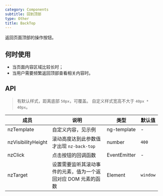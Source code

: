 ```yaml
---
category: Components
subtitle: 回到顶部
type: Other
title: BackTop
---
```


返回页面顶部的操作按钮。

## 何时使用

- 当页面内容区域比较长时；
- 当用户需要频繁返回顶部查看相关内容时。

## API

> 有默认样式，距离底部 `50px`，可覆盖。
> 自定义样式宽高不大于 `40px * 40px`。

| 成员 | 说明 | 类型 | 默认值 |
| --- | --- | --- | --- |
| nzTemplate | 自定义内容，见示例 | ng-template | - |
| nzVisibilityHeight | 滚动高度达到此参数值才出现 `nz-back-top` | number | `400` |
| nzClick | 点击按钮的回调函数 | EventEmitter | - |
| nzTarget | 设置需要监听其滚动事件的元素，值为一个返回对应 DOM 元素的函数 | Element | `window` |
